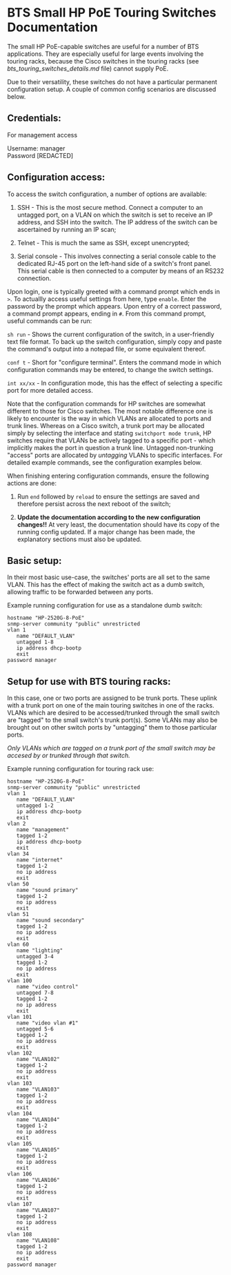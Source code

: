 BTS Small HP PoE Touring Switches Documentation
===============================================

The small HP PoE-capable switches are useful for a number of BTS applications. They are especially useful for large events involving the
touring racks, because the Cisco switches in the touring racks (see _bts_touring_switches_details.md_ file) cannot supply PoE.

Due to their versatility, these switches do not have a particular permanent configuration setup. A couple of common config scenarios are discussed below.

Credentials:
------------

For management access

Username: manager\
Password [REDACTED]

Configuration access:
---------------------

To access the switch configuration, a number of options are available:

1. SSH            - This is the most secure method. Connect a computer to an untagged port, on a VLAN on which the switch is set to receive an IP address,                     and SSH into the switch. The IP address of the switch can be ascertained by running an IP scan;
         
2. Telnet         - This is much the same as SSH, except unencrypted;

3. Serial console - This involves connecting a serial console cable to the dedicated RJ-45 port on the left-hand side of a switch's front panel. This serial cable is then connected to a computer by means of an RS232 connection.
                   
Upon login, one is typically greeted with a command prompt which ends in `>`. To actuallly access useful settings from here, type `enable`.
Enter the password by the prompt which appears. Upon entry of a correct password, a command prompt appears, ending in `#`. From this command prompt,
useful commands can be run:

`sh run`          - Shows the current configuration of the switch, in a user-friendly text file format. To back up the switch configuration, simply copy                       and paste the command's output into a notepad file, or some equivalent thereof.
           
 `conf t`         - Short for "configure terminal". Enters the command mode in which configuration commands may be entered, to change the switch
                    settings.
                    
 `int xx/xx`      - In configuration mode, this has the effect of selecting a specific port for more detailed access.

Note that the configuration commands for HP switches are somewhat different to those for Cisco switches. The most notable difference one is likely
to encounter is the way in which VLANs are allocated to ports and trunk lines. Whereas on a Cisco switch, a trunk port may be allocated simply
by selecting the interface and stating `switchport mode trunk`, HP switches require that VLANs be actively tagged to a specific port - which implicitly
makes the port in question a trunk line. Untagged non-trunking "access" ports are allocated by _untagging_ VLANs to specific interfaces. For detailed example 
commands, see the configuration examples below.

When finishing entering configuration commands, ensure the following actions are done:

1. Run `end` followed by `reload` to ensure the settings are saved and therefore persist across the next reboot of the switch;

2. **Update the documentation according to the new configuration changes!!** At very least, the documentation should have its copy of the running
   config updated. If a major change has been made, the explanatory sections must also be updated.

Basic setup:
------------

In their most basic use-case, the switches' ports are all set to the same VLAN. This has the effect of making the switch act as a dumb switch, allowing
traffic to be forwarded between any ports.

Example running configuration for use as a standalone dumb switch:

```
hostname "HP-2520G-8-PoE"
snmp-server community "public" unrestricted
vlan 1
   name "DEFAULT_VLAN"
   untagged 1-8
   ip address dhcp-bootp
   exit
password manager
```

Setup for use with BTS touring racks:
-------------------------------------

In this case, one or two ports are assigned to be trunk ports. These uplink with a trunk port on one of the main touring switches in one of the racks. 
VLANs which are desired to be accessed/trunked through the small switch are "tagged" to the small switch's trunk port(s). Some VLANs may also be brought
out on other switch ports by "untagging" them to those particular ports.

_Only VLANs which are tagged on a trunk port of the small switch may be accesed by or trunked through that switch._

Example running configuration for touring rack use:

```
hostname "HP-2520G-8-PoE"
snmp-server community "public" unrestricted
vlan 1
   name "DEFAULT_VLAN"
   untagged 1-2
   ip address dhcp-bootp
   exit
vlan 2
   name "management"
   tagged 1-2
   ip address dhcp-bootp
   exit
vlan 34
   name "internet"
   tagged 1-2
   no ip address
   exit
vlan 50
   name "sound primary"
   tagged 1-2
   no ip address
   exit
vlan 51
   name "sound secondary"
   tagged 1-2
   no ip address
   exit
vlan 60
   name "lighting"
   untagged 3-4
   tagged 1-2
   no ip address
   exit
vlan 100
   name "video control"
   untagged 7-8
   tagged 1-2
   no ip address
   exit
vlan 101
   name "video vlan #1"
   untagged 5-6
   tagged 1-2
   no ip address
   exit
vlan 102
   name "VLAN102"
   tagged 1-2
   no ip address
   exit
vlan 103
   name "VLAN103"
   tagged 1-2
   no ip address
   exit
vlan 104
   name "VLAN104"
   tagged 1-2
   no ip address
   exit
vlan 105
   name "VLAN105"
   tagged 1-2
   no ip address
   exit
vlan 106
   name "VLAN106"
   tagged 1-2
   no ip address
   exit
vlan 107
   name "VLAN107"
   tagged 1-2
   no ip address
   exit
vlan 108
   name "VLAN108"
   tagged 1-2
   no ip address
   exit
password manager
```
